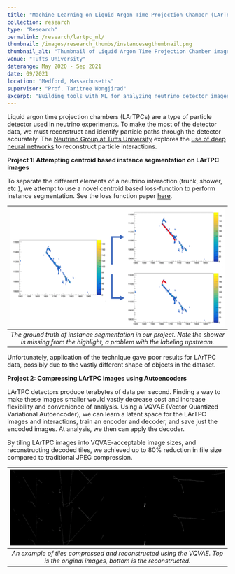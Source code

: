 ```yaml
---
title: "Machine Learning on Liquid Argon Time Projection Chamber (LArTPC) images"
collection: research
type: "Research"
permalink: /research/lartpc_ml/
thumbnail: /images/research_thumbs/instancesegthumbnail.png
thumbnail_alt: "Thumbnail of Liquid Argon Time Projection Chamber image segmentation"
venue: "Tufts University"
daterange: May 2020 - Sep 2021
date: 09/2021
location: "Medford, Massachusetts"
supervisor: "Prof. Taritree Wongjirad"
excerpt: "Building tools with ML for analyzing neutrino detector images from a Liquid Argon Time Projection Chamber. Using a VQVAE to compress large image files, and performing instance segmentation on the LArTPC images to extract neutrino trails."
---
```


Liquid argon time projection chambers (LArTPCs) are a type of particle detector used in neutrino experiments. To make the most of the detector data, we must reconstruct and identify particle paths through the detector accurately. The [Neutrino Group at Tufts University](https://sites.tufts.edu/nutufts/) explores the [use of deep neural networks](https://sites.tufts.edu/nutufts/projects/lartpc-reconstruction-with-deep-convolutional-neural-networks/) to reconstruct particle interactions.


**Project 1: Attempting centroid based instance segmentation on LArTPC images**

To separate the different elements of a neutrino interaction (trunk, shower, etc.), we attempt to use a novel centroid based loss-function to perform instance segmentation. See the loss function paper [here](https://arxiv.org/abs/1906.1110).

| ![instanceseg.png](/images/research_images/lartpc/instanceseg.png) | 
|:--:| 
| *The ground truth of instance segmentation in our project. Note the shower is missing from the highlight, a problem with the labeling upstream.* |

Unfortunately, application of the technique gave poor results for LArTPC data, possibly due to the vastly different shape of objects in the dataset. 

**Project 2: Compressing LArTPC images using Autoencoders**

LArTPC detectors produce terabytes of data per second. Finding a way to make these images smaller would vastly decrease cost and increase flexibility and convenience of analysis. Using a VQVAE (Vector Quantized Variational Autoencoder), we can learn a latent space for the LArTPC images and interactions, train an encoder and decoder, and save just the encoded images. At analysis, we then can apply the decoder. 

By tiling LArTPC images into VQVAE-acceptable image sizes, and reconstructing decoded tiles, we achieved up to 80% reduction in file size compared to traditional JPEG compression. 

| ![instanceseg.png](/images/research_images/lartpc/reconstructedtiles.png) | 
|:--:| 
| *An example of tiles compressed and reconstructed using the VQVAE. Top is the original images, bottom is the reconstructed.* |